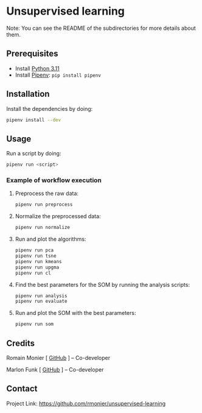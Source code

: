 # Unsupervised learning

Note: You can see the README of the subdirectories for more details about them.

## Prerequisites

- Install [Python 3.11](https://www.python.org/downloads/release/python-3111/)
- Install [Pipenv](https://pipenv.pypa.io/): `pip install pipenv`

## Installation

Install the dependencies by doing:
```sh
pipenv install --dev
```

## Usage

Run a script by doing:
```sh
pipenv run <script>
```

### Example of workflow execution

1. Preprocess the raw data:
    ```sh
    pipenv run preprocess
    ```
2. Normalize the preprocessed data:
    ```sh
    pipenv run normalize
    ```
3. Run and plot the algorithms:
    ```sh
    pipenv run pca
    pipenv run tsne
    pipenv run kmeans
    pipenv run upgma
    pipenv run cl
    ```
4. Find the best parameters for the SOM by running the analysis scripts:
    ```sh
    pipenv run analysis
    pipenv run evaluate
    ```
5. Run and plot the SOM with the best parameters:
    ```sh
    pipenv run som
    ```

## Credits

Romain Monier [ [GitHub](https://github.com/rmonier) ] – Co-developer

Marlon Funk [ [GitHub](https://github.com/MarlonFunk) ] – Co-developer

## Contact

Project Link: https://github.com/rmonier/unsupervised-learning
